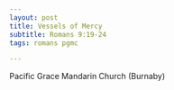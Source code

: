 ```yaml
---
layout: post
title: Vessels of Mercy
subtitle: Romans 9:19-24
tags: romans pgmc

---
```


Pacific Grace Mandarin Church (Burnaby)
